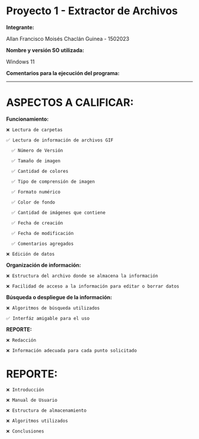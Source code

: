 # Proyecto 1 - Extractor de Archivos

**Integrante:**

Allan Francisco Moisés Chaclán Guinea - 1502023

**Nombre y versión SO utilizada:**

Windows 11

**Comentarios para la ejecución del programa:**

---------------------------------------------

# ASPECTOS A CALIFICAR:

**Funcionamiento:**

    ❌ Lectura de carpetas

    ✅ Lectura de información de archivos GIF

      ✅ Número de Versión

      ✅ Tamaño de imagen

      ✅ Cantidad de colores

      ✅ Tipo de comprensión de imagen

      ✅ Formato numérico

      ✅ Color de fondo

      ✅ Cantidad de imágenes que contiene 

      ✅ Fecha de creación

      ✅ Fecha de modificación

      ✅ Comentarios agregados  

    ❌ Edición de datos

**Organización de información:**

    ❌ Estructura del archivo donde se almacena la información

    ❌ Facilidad de acceso a la información para editar o borrar datos

**Búsqueda o despliegue de la información:**

    ❌ Algoritmos de búsqueda utilizados

    ✅ Interfáz amigable para el uso

**REPORTE:**

    ❌ Redacción

    ❌ Información adecuada para cada punto solicitado

# REPORTE:

    ❌ Introducción

    ❌ Manual de Usuario

    ❌ Estructura de almacenamiento

    ❌ Algoritmos utilizados

    ❌ Conclusiones
